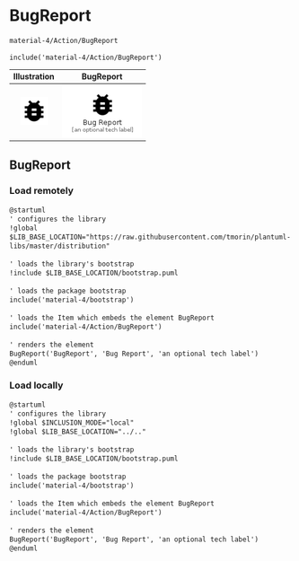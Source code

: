# BugReport


```text
material-4/Action/BugReport
```

```text
include('material-4/Action/BugReport')
```



| Illustration | BugReport |
| :---: | :---: |
| ![illustration for Illustration](../../material-4/Action/BugReport.png) | ![illustration for BugReport](../../material-4/Action/BugReport.Local.png) |




## BugReport

### Load remotely
```plantuml
@startuml
' configures the library
!global $LIB_BASE_LOCATION="https://raw.githubusercontent.com/tmorin/plantuml-libs/master/distribution"

' loads the library's bootstrap
!include $LIB_BASE_LOCATION/bootstrap.puml

' loads the package bootstrap
include('material-4/bootstrap')

' loads the Item which embeds the element BugReport
include('material-4/Action/BugReport')

' renders the element
BugReport('BugReport', 'Bug Report', 'an optional tech label')
@enduml
```

### Load locally
```plantuml
@startuml
' configures the library
!global $INCLUSION_MODE="local"
!global $LIB_BASE_LOCATION="../.."

' loads the library's bootstrap
!include $LIB_BASE_LOCATION/bootstrap.puml

' loads the package bootstrap
include('material-4/bootstrap')

' loads the Item which embeds the element BugReport
include('material-4/Action/BugReport')

' renders the element
BugReport('BugReport', 'Bug Report', 'an optional tech label')
@enduml
```

